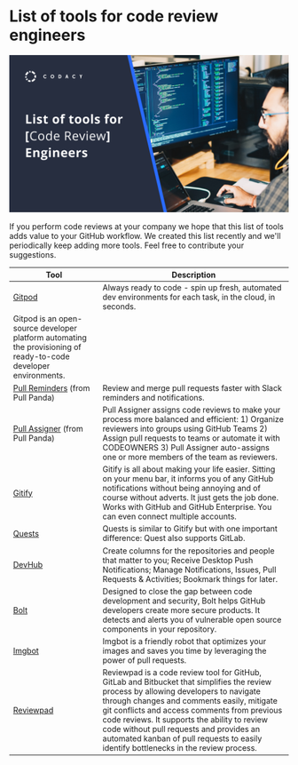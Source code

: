 # List of tools for code review engineers

![List of tools for code review engineers](images/title.png)

If you perform code reviews at your company we hope that this list of tools adds value to your GitHub workflow.
We created this list recently and we'll periodically keep adding more tools.
Feel free to contribute your suggestions.

| Tool | Description |
| ---- | ----------- |
| [Gitpod](https://gitpod.io/) | Always ready to code - spin up fresh, automated dev environments for each task, in the cloud, in seconds.
Gitpod is an open-source developer platform automating the provisioning of ready-to-code developer environments. |
| [Pull Reminders](https://pullreminders.com/) (from Pull Panda) | Review and merge pull requests faster with Slack reminders and notifications. |
| [Pull Assigner](https://pullpanda.com/assigner) (from Pull Panda) | Pull Assigner assigns code reviews to make your process more balanced and efficient: 1) Organize reviewers into groups using GitHub Teams 2) Assign pull requests to teams or automate it with CODEOWNERS 3) Pull Assigner auto-assigns one or more members of the team as reviewers. |
| [Gitify](https://www.gitify.io/) | Gitify is all about making your life easier. Sitting on your menu bar, it informs you of any GitHub notifications without being annoying and of course without adverts. It just gets the job done. Works with GitHub and GitHub Enterprise. You can even connect multiple accounts. |
| [Quests](https://steamclock.com/quests/) | Quests is similar to Gitify but with one important difference: Quest also supports GitLab. |
| [DevHub](https://devhubapp.com/) | Create columns for the repositories and people that matter to you; Receive Desktop Push Notifications; Manage Notifications, Issues, Pull Requests & Activities; Bookmark things for later. |
| [Bolt](https://www.whitesourcesoftware.com/free-developer-tools/bolt) | Designed to close the gap between code development and security, Bolt helps GitHub developers create more secure products. It detects and alerts you of vulnerable open source components in your repository. |
| [Imgbot](https://imgbot.net/) | Imgbot is a friendly robot that optimizes your images and saves you time by leveraging the power of pull requests. |
| [Reviewpad](https://reviewpad.com) | Reviewpad is a code review tool for GitHub, GitLab and Bitbucket that simplifies the review process by allowing developers to navigate through changes and comments easily, mitigate git conflicts and access comments from previous code reviews. It supports the ability to review code without pull requests and provides an automated kanban of pull requests to easily identify bottlenecks in the review process. |
